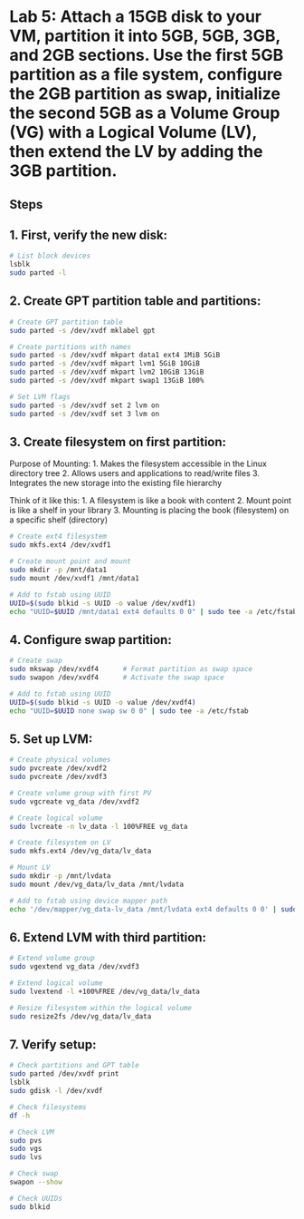 # Lab 5: Attach a 15GB disk to your VM, partition it into 5GB, 5GB, 3GB, and 2GB sections. Use the first 5GB partition as a file system, configure the 2GB partition as swap, initialize the second 5GB as a Volume Group (VG) with a Logical Volume (LV), then extend the LV by adding the 3GB partition.
## Steps 
## 1. First, verify the new disk:
```bash
# List block devices
lsblk
sudo parted -l
```
## 2. Create GPT partition table and partitions:
```bash
# Create GPT partition table
sudo parted -s /dev/xvdf mklabel gpt

# Create partitions with names
sudo parted -s /dev/xvdf mkpart data1 ext4 1MiB 5GiB
sudo parted -s /dev/xvdf mkpart lvm1 5GiB 10GiB
sudo parted -s /dev/xvdf mkpart lvm2 10GiB 13GiB
sudo parted -s /dev/xvdf mkpart swap1 13GiB 100%

# Set LVM flags
sudo parted -s /dev/xvdf set 2 lvm on
sudo parted -s /dev/xvdf set 3 lvm on
```
## 3. Create filesystem on first partition:
Purpose of Mounting:
    1. Makes the filesystem accessible in the Linux directory tree
    2. Allows users and applications to read/write files
    3. Integrates the new storage into the existing file hierarchy

Think of it like this:
    1. A filesystem is like a book with content
    2. Mount point is like a shelf in your library
    3. Mounting is placing the book (filesystem) on a specific shelf (directory)
    
```bash
# Create ext4 filesystem
sudo mkfs.ext4 /dev/xvdf1

# Create mount point and mount
sudo mkdir -p /mnt/data1
sudo mount /dev/xvdf1 /mnt/data1

# Add to fstab using UUID
UUID=$(sudo blkid -s UUID -o value /dev/xvdf1)
echo "UUID=$UUID /mnt/data1 ext4 defaults 0 0" | sudo tee -a /etc/fstab
```
## 4. Configure swap partition:
```bash
# Create swap
sudo mkswap /dev/xvdf4      # Format partition as swap space
sudo swapon /dev/xvdf4      # Activate the swap space

# Add to fstab using UUID
UUID=$(sudo blkid -s UUID -o value /dev/xvdf4)
echo "UUID=$UUID none swap sw 0 0" | sudo tee -a /etc/fstab
```
## 5. Set up LVM:
```bash
# Create physical volumes
sudo pvcreate /dev/xvdf2
sudo pvcreate /dev/xvdf3

# Create volume group with first PV
sudo vgcreate vg_data /dev/xvdf2

# Create logical volume
sudo lvcreate -n lv_data -l 100%FREE vg_data

# Create filesystem on LV
sudo mkfs.ext4 /dev/vg_data/lv_data

# Mount LV
sudo mkdir -p /mnt/lvdata
sudo mount /dev/vg_data/lv_data /mnt/lvdata

# Add to fstab using device mapper path
echo '/dev/mapper/vg_data-lv_data /mnt/lvdata ext4 defaults 0 0' | sudo tee -a /etc/fstab
```
## 6. Extend LVM with third partition:

```bash
# Extend volume group
sudo vgextend vg_data /dev/xvdf3

# Extend logical volume
sudo lvextend -l +100%FREE /dev/vg_data/lv_data

# Resize filesystem within the logical volume
sudo resize2fs /dev/vg_data/lv_data
```
## 7. Verify setup:
```bash
# Check partitions and GPT table
sudo parted /dev/xvdf print
lsblk
sudo gdisk -l /dev/xvdf

# Check filesystems
df -h

# Check LVM
sudo pvs
sudo vgs
sudo lvs

# Check swap
swapon --show

# Check UUIDs
sudo blkid
```




